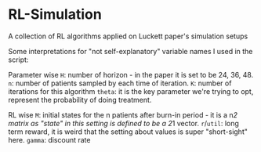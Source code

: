 # RL-Simulation
A collection of RL algorithms applied on Luckett paper's simulation setups

Some interpretations for "not self-explanatory" variable names I used in the script:

Parameter wise
`H`: number of horizon - in the paper it is set to be 24, 36, 48. \
`n`: number of patients sampled by each time of iteration.
`K`: number of iterations for this algorithm
`theta`: it is the key parameter we're trying to opt, represent the probability of doing treatment.

RL wise
`M`: initial states for the n patients after burn-in period - it is a n*2 matrix as "state" in this setting is defined to be a 2*1 vector.
`r`/`util`: long term reward, it is weird that the setting about values is super "short-sight" here.
`gamma`: discount rate
